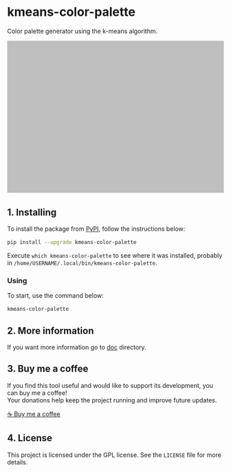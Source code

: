# kmeans-color-palette

Color palette generator using the k-means algorithm.

![logo](https://raw.githubusercontent.com/trucomanx/KMeansColorPalette/main/screenshot.png)

## 1. Installing

To install the package from [PyPI](https://pypi.org/project/kmeans-color-palette/), follow the instructions below:


```bash
pip install --upgrade kmeans-color-palette
```

Execute `which kmeans-color-palette` to see where it was installed, probably in `/home/USERNAME/.local/bin/kmeans-color-palette`.

### Using

To start, use the command below:

```bash
kmeans-color-palette
```
## 2. More information

If you want more information go to [doc](https://github.com/trucomanx/KMeansColorPalette/blob/main/doc) directory.

## 3. Buy me a coffee

If you find this tool useful and would like to support its development, you can buy me a coffee!  
Your donations help keep the project running and improve future updates.  

[☕ Buy me a coffee](https://ko-fi.com/trucomanx) 

## 4. License

This project is licensed under the GPL license. See the `LICENSE` file for more details.
